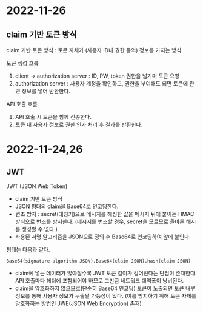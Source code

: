 # 2022-11-26
## claim 기반 토큰 방식
claim 기반 토큰 방식 : 토큰 자체가 (사용자 ID나 권한 등의) 정보를 가지는 방식.

토큰 생성 흐름
1. client -> authorization server : ID, PW, token 권한을 넘기며 토큰 요청
2. authorization server : 사용자 계정을 확인하고, 권한을 부여해도 되면 토큰에 관련 정보를 넣어 반환한다.

API 호출 흐름
1. API 호출 시 토큰을 함께 전송한다.
2. 토큰 내 사용자 정보로 권한 인가 처리 후 결과를 반환한다.

# 2022-11-24,26
## JWT
JWT (JSON Web Token)
- claim 기반 토큰 방식
- JSON 형태의 claim을 Base64로 인코딩한다.
- 변조 방지 : secret(대칭키)으로 메시지를 해싱한 값을 메시지 뒤에 붙이는 HMAC 방식으로 변조를 방지한다. (메시지를 변조할 경우, secret을 모르므로 올바른 해시를 생성할 수 없다.)
- 사용된 서명 알고리즘을 JSON으로 정의 후 Base64로 인코딩하여 앞에 붙인다.

형태는 다음과 같다.
```
Base64(signature algorithm JSON).Base64(claim JSON).hash(claim JSON)
```

- claim에 넣는 데이터가 많아질수록 JWT 토큰 길이가 길어진다는 단점이 존재한다. API 호출마다 헤더에 포함되어야 하므로 그만큼 네트워크 대역폭이 낭비된다.
- claim을 암호화하지 않으므로(단순히 Base64 인코딩) 토큰이 노출되면 토큰 내부 정보를 통해 사용자 정보가 누출될 가능성이 있다. (이를 방지하기 위해 토큰 자체를 암호화하는 방법인 JWE(JSON Web Encryption) 존재)
